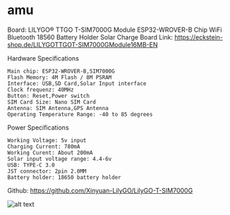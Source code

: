 # amu

Board: LILYGO® TTGO T-SIM7000G Module ESP32-WROVER-B Chip WiFi Bluetooth 18560 Battery Holder Solar Charge Board
Link: https://eckstein-shop.de/LILYGOTTGOT-SIM7000GModule16MB-EN

Hardware Specifications

    Main chip: ESP32-WROVER-B,SIM7000G
    Flash Memory: 4M Flash / 8M PSRAM
    Interface: USB,SD Card,Solar Input interface
    Clock frequenz: 40MHz
    Button: Reset,Power switch
    SIM Card Size: Nano SIM Card
    Antenna: SIM Antenna,GPS Antenna
    Operating Temperature Range: -40 to 85 degrees

Power Specifications

    Working Voltage: 5v input
    Charging Current: 780mA
    Working Curent: About 200mA
    Solar input voltage range: 4.4-6v
    USB: TYPE-C 3.0
    JST connector: 2pin 2.0MM
    Battery holder: 18650 battery holder

Github: https://github.com/Xinyuan-LilyGO/LilyGO-T-SIM7000G




![alt text](https://sarabsethi.github.io/autonomous_ecosystem_monitoring/images/recorder_schematic.png)
